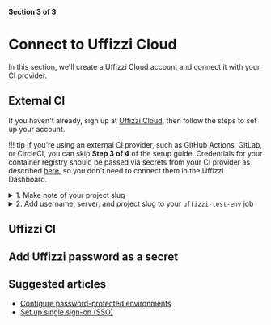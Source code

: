 **Section 3 of 3**  
# Connect to Uffizzi Cloud

In this section, we'll create a Uffizzi Cloud account and connect it with your CI provider.


## External CI

If you haven't already, sign up at [Uffizzi Cloud](https://app.uffizzi.com/sign_up), then follow the steps to set up your account.

!!! tip
    If you're using an external CI provider, such as GitHub Actions, GitLab, or CircleCI, you can skip **Step 3 of 4** of the setup guide. Credentials for your container registry should be passed via secrets from your CI provider as described [here](docker-compose-template.md#secrets), so you don't need to connect them in the Uffizzi Dashboard.

<details><summary>1. Make note of your project slug</summary>
<p>Make note of the project slug when creating your project. You will need it to set the <code>project</code> parameter of the <code>uffizzi-test-env</code> job of your pipeline that we configured in the <a href="../integrate-with-ci#reusable-workflow">previous section</a>. This can be seen highlighted in the image below. A project slug is unique, URL-compatible ID used to uniquely identify your project. You can also find the project slug on the Project Settings page, as shown in the second image below.
</p>
<img src="../../assets/images/project-slug.png">  
<hr>
<img src="../../assets/images/project-settings-slug.png">  
</details>

<details><summary>2. Add username, server, and project slug to your <code>uffizzi-test-env</code> job</summary>
<p>As described in the <a href="../integrate-with-ci#reusable-workflow">previous section</a> 
</p>
<img src="../../assets/images/project-slug.png">  
</details>

## Uffizzi CI


## Add Uffizzi password as a secret


## Suggested articles

* [Configure password-protected environments](password-protected.md)  
* [Set up single sign-on (SSO)](guides/single-sign-on.md)